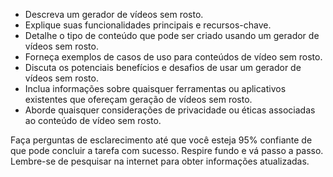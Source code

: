  
- Descreva um gerador de vídeos sem rosto.
- Explique suas funcionalidades principais e recursos-chave.
- Detalhe o tipo de conteúdo que pode ser criado usando um gerador de vídeos sem rosto.
- Forneça exemplos de casos de uso para conteúdos de vídeo sem rosto.
- Discuta os potenciais benefícios e desafios de usar um gerador de vídeos sem rosto.
- Inclua informações sobre quaisquer ferramentas ou aplicativos existentes que ofereçam geração de vídeos sem rosto.
- Aborde quaisquer considerações de privacidade ou éticas associadas ao conteúdo de vídeo sem rosto.

Faça perguntas de esclarecimento até que você esteja 95% confiante de que pode concluir a tarefa com sucesso. Respire fundo e vá passo a passo. Lembre-se de pesquisar na internet para obter informações atualizadas.
```